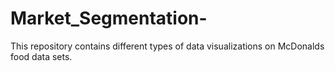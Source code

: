 # Market_Segmentation-
This repository contains  different types of data visualizations on McDonalds food data sets.

